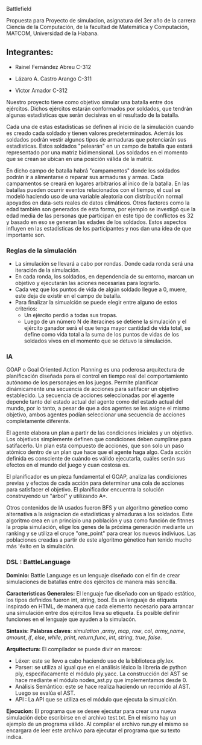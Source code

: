 Battlefield

Propuesta para Proyecto de simulacion, asignatura del 3er año de la carrera Ciencia de la Computación, de la facultad de Matemática y Computación, MATCOM, Universidad de la Habana.

## Integrantes:

- Rainel Fernández Abreu C-312
  
- Lázaro A. Castro Arango C-311
  
- Victor Amador C-312


  

Nuestro proyecto tiene como objetivo simular una batalla entre dos ejércitos. Dichos ejércitos estarán conformados por soldados, que tendrán algunas estadísticas que serán decisivas en el resultado de la batalla.

Cada una de estas estadísticas se definen al inicio de la simulación cuando es creado cada soldado y tienen valores predeterminados.
Además los soldados podrán vestir algunos tipos de armaduras que potenciarán sus estadisticas.
Estos soldados "pelearán" en un campo de batalla que estará representado por una matriz bidimensional. Los soldados en el momento que se crean se ubican en una posición válida de la matriz.

En dicho campo de batalla habrá "campamentos" donde los soldados podrán ir a alimentarse o reparar sus armaduras y armas. Cada campamentos se creará en lugares arbitrarios al inico de la batalla. En las batallas pueden ocurrir eventos relacionados con el tiempo, el cual se modeló haciendo
uso de una variable aleatoria con distribución normal apoyados en data-sets reales de datos climáticos. Otros factores como la edad también son generados de esta forma, por ejemplo se investigó que la edad media de las personas que participan en este tipo de conflictos es 32 y basado en eso se generan las edades de los soldados. Estos aspectos influyen en las estadísticas de los participantes y nos dan una idea de que importante son. 

### Reglas de la simulación

- La simulación se llevará a cabo por rondas. Donde cada ronda será una iteración de la simulación.
- En cada ronda, los soldados, en dependencia de su entorno, marcan un objetivo y ejecutarán las aciones necesarias para lograrlo. 
- Cada vez que los puntos de vida de algún soldado llegue a 0, muere, este deja de existir en el campo de batalla.
- Para finalizar la simualción se puede elegir entre alguno de estos criterios:
  - Un ejército perdió a todas sus tropas.
  - Luego de un número N de iteracines se detiene la simulación y el ejército ganador será el que tenga mayor cantidad de vida total, se define como vida total a la suma de los puntos de vidas de los soldados vivos en el momento que se detuvo la simulación.

### IA

GOAP o Goal Oriented Action Planning es una poderosa arquitectura de planificación diseñada para el control en tiempo real del comportamiento autónomo de los personajes en los juegos. Permite planificar dinámicamente una secuencia de acciones para satifacer un objetivo establecido. La secuencia de acciones seleccionadas por el agente depende tanto del estado actual del agente como del estado actual del mundo, por lo tanto, a pesar de que a dos agentes se les asigne el mismo objetivo, ambos agentes podían seleccionar una secuencia de acciones completamente diferente.

El agente elabora un plan a partir de las condiciones iniciales y un objetivo. Los objetivos simplemente definen que condiciones deben cumplirse para satifacerlo. Un plan esta compuesto de acciones, que son solo un paso atómico dentro de un plan que hace que el agente haga algo. Cada acción definida es consciente de cuándo es válido ejecutarla, cuáles serán sus efectos en el mundo del juego y cuan costosa es.

El planificador es un pieza fundamental el GOAP, analiza las condiciones previas y efectos de cada acción para determinar una cola de acciones para satisfacer el objetivo. El planificador encuentra la solución construyendo un "árbol" y utilizando A*.

Otros contenidos de IA usados fueron BFS y un algoritmo génetico como alternativa a la asignacion de estadísticas y almaduras a los soldados. Este algoritmo crea en un principio una población y usa como función de fitnnes la propia simulación, elige los genes de la próxima generación mediante un ranking y se utiliza el cruce "one_point" para crear los nuevos indiviuos. Las poblaciones creadas a partir de este algoritmo génetico han tenido mucho más 'éxito en la simulación.



 
### DSL : BattleLanguage
**Dominio:**
Battle Language es un lenguaje diseñado con el fin de crear simulaciones
de batallas entre dos ejércitos de manera más sencilla.

**Características Generales:**
El lenguaje fue diseñado con un tipado estático, los tipos definidos fueron int, string, bool. Es un lenguaje de etiqueta inspirado en HTML, de manera que cada elemento necesario para arrancar una simulación entre
dos ejércitos lleva su etiqueta. Es posible definir funciones en el lenguaje que ayuden a la simulacón.

**Sintaxis:**
**Palabras claves**:
*simulation* ,*army*, *map*, *row*, *col*, *army_name*, *amount*, *if*,
*else*, *while*, *print*, *return*,*func*, *int*, *string*, *true*, *false*.

**Arquitectura:**
El compilador se puede divir en marcos:
* Léxer: este se llevo a cabo haciendo uso de la biblioteca
  ply.lex.
* Parser: se utiliza al igual que en el análisis léxico la libreria de python ply, específacamente el módulo ply.yacc. La construcción del AST se hace mediante el módulo nodes_ast.py que implementamos desde 0.
* Análisis Semántico: este se hace realiza haciendo un recorrido al AST.
  Luego se evalúa el AST.
* API : La API que se utiliza es el módulo que ejecuta la simualción.



**Ejecucion:**
El programa que se desee ejecutar para crear una nueva simulación debe
escribirse en el archivo test.txt. En el mismo hay un ejemplo de un
programa válido. Al compilar el archivo run.py el mismo se encargara de
leer este archivo para ejecutar el programa que su texto indica.